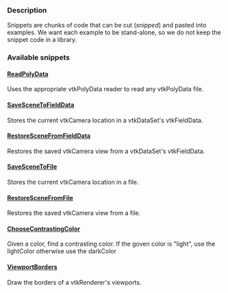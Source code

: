 ### Description
Snippets are chunks of code that can be cut (*snipped*) and pasted into examples. We want each example to be stand-alone, so we do not keep the snippet code in a library.

### Available snippets

#### [ReadPolyData](/Cxx/Snippets/ReadPolyData.md)
Uses the appropriate vtkPolyData reader to read any vtkPolyData file.

#### [SaveSceneToFieldData](/Cxx/Snippets/SaveSceneToFieldData)
Stores the current vtkCamera location in a vtkDataSet's vtkFieldData.

#### [RestoreSceneFromFieldData](/Cxx/Snippets/RestoreSceneFromFieldData)
Restores the saved vtkCamera view from a vtkDataSet's vtkFieldData.

#### [SaveSceneToFile](/Cxx/Snippets/SaveSceneToFile)
Stores the current vtkCamera location in a file.

#### [RestoreSceneFromFile](/Cxx/Snippets/RestoreSceneFromFile)
Restores the saved vtkCamera view from a file.

#### [ChooseContrastingColor](/Cxx/Snippets/ChooseContrastingColor)
Given a color, find a contrasting color. If the goven color is "light", use the lightColor otherwise use the darkColor

#### [ViewportBorders](/Cxx/Snippets/ViewportBorders)
Draw the borders of a vtkRenderer's viewports.

